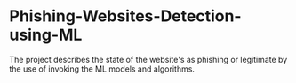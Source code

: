 # Phishing-Websites-Detection-using-ML
The project describes the state of the website's as phishing or legitimate by the use of invoking the ML models and algorithms.
